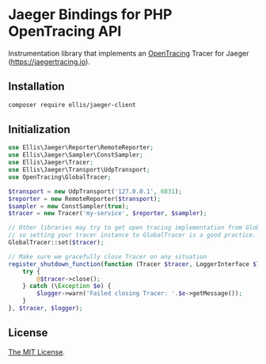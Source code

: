 # Jaeger Bindings for PHP OpenTracing API

Instrumentation library that implements an [OpenTracing](http://opentracing.io)
Tracer for Jaeger (https://jaegertracing.io).

## Installation

```bash
composer require ellis/jaeger-client
```

## Initialization

```php
use Ellis\Jaeger\Reporter\RemoteReporter;
use Ellis\Jaeger\Sampler\ConstSampler;
use Ellis\Jaeger\Tracer;
use Ellis\Jaeger\Transport\UdpTransport;
use OpenTracing\GlobalTracer;

$transport = new UdpTransport('127.0.0.1', 6831);
$reporter = new RemoteReporter($transport);
$sampler = new ConstSampler(true);
$tracer = new Tracer('my-service', $reporter, $sampler);

// Other libraries may try to get open tracing implementation from GlobalTracer
// so setting your tracer instance to GlobalTracer is a good practice.
GlobalTracer::set($tracer);

// Make sure we gracefully close Tracer on any situation
register_shutdown_function(function (Tracer $tracer, LoggerInterface $logger) {
    try {
        @$tracer->close();
    } catch (\Exception $e) {
        $logger->warn('Failed closing Tracer: '.$e->getMessage());
    }
}, $tracer, $logger);
```

## License

[The MIT License](LICENSE).
